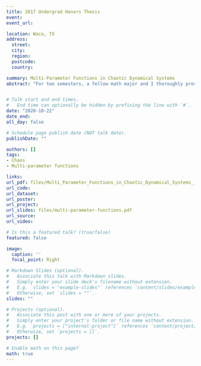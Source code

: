 ```yaml
---
title: 2017 Undergrad Honors Thesis
event: 
event_url: 

location: Waco, TX
address:
  street: 
  city: 
  region: 
  postcode: 
  country: 

summary: Multi-Parameter Functions in Chaotic Dynamical Systems
abstract: "For two semesters, a fellow math major and I thoroughly proved results from Sections 1.1 -- 1.8 of An Introduction to Chaotic Dynamical Systems by Robert Devaney. After going through Devaney's calculations and proofs, I created a multi-parameter family of functions to consider and observe. This is a piecewise function of polynomials that always intersects the x-axis at 0 and 1. It has two maxima and one minimum value. Depending on the range of the parameters, the minimum value can be above or below the x-axis. I have analyzed its behavior and determined the fixed and periodic points. I found that at certain parameter values the family of function's corresponding invariant set will be closed and totally disconnected. I conjecture that the invariant set is a perfect subset of the unit interval which would make it a Cantor set. Next, if the same parameter values could be used to show the new equation maps are chaotic. Dr. Brian Raines will guide me through the steps of this process. "


# Talk start and end times.
#   End time can optionally be hidden by prefixing the line with `#`.
date: "2020-10-22"
date_end: 
all_day: false

# Schedule page publish date (NOT talk date).
publishDate: ""

authors: []
tags:
- Chaos
- Multi-parameter functions

links:
url_pdf: files/Multi_Parameter_Functions_in_Chaotic_Dynamical_Systems__9279227mgnbkrtmqkfs_.pdf
url_code: 
url_dataset: 
url_poster: 
url_project: 
url_slides: files/multi-parameter-functions.pdf
url_source: 
url_video: 

# Is this a featured talk? (true/false)
featured: false

image:
  caption: ''
  focal_point: Right

# Markdown Slides (optional).
#   Associate this talk with Markdown slides.
#   Simply enter your slide deck's filename without extension.
#   E.g. `slides = "example-slides"` references `content/slides/example-slides.md`.
#   Otherwise, set `slides = ""`.
slides: ""

# Projects (optional).
#   Associate this post with one or more of your projects.
#   Simply enter your project's folder or file name without extension.
#   E.g. `projects = ["internal-project"]` references `content/project/deep-learning/index.md`.
#   Otherwise, set `projects = []`.
projects: []

# Enable math on this page?
math: true
---
```


